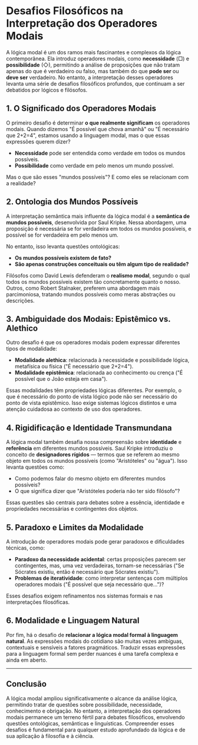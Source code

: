 # Desafios Filosóficos na Interpretação dos Operadores Modais

A lógica modal é um dos ramos mais fascinantes e complexos da lógica contemporânea. Ela introduz operadores modais, como **necessidade** (□) e **possibilidade** (◇), permitindo a análise de proposições que não tratam apenas do que é verdadeiro ou falso, mas também do que **pode ser** ou **deve ser** verdadeiro. No entanto, a interpretação desses operadores levanta uma série de desafios filosóficos profundos, que continuam a ser debatidos por lógicos e filósofos.

## 1. O Significado dos Operadores Modais

O primeiro desafio é determinar **o que realmente significam** os operadores modais. Quando dizemos "É possível que chova amanhã" ou "É necessário que 2+2=4", estamos usando a linguagem modal, mas o que essas expressões querem dizer?

- **Necessidade** pode ser entendida como verdade em todos os mundos possíveis.
- **Possibilidade** como verdade em pelo menos um mundo possível.

Mas o que são esses "mundos possíveis"? E como eles se relacionam com a realidade?

## 2. Ontologia dos Mundos Possíveis

A interpretação semântica mais influente da lógica modal é a **semântica de mundos possíveis**, desenvolvida por Saul Kripke. Nessa abordagem, uma proposição é necessária se for verdadeira em todos os mundos possíveis, e possível se for verdadeira em pelo menos um.

No entanto, isso levanta questões ontológicas:

- **Os mundos possíveis existem de fato?**
- **São apenas construções conceituais ou têm algum tipo de realidade?**

Filósofos como David Lewis defenderam o **realismo modal**, segundo o qual todos os mundos possíveis existem tão concretamente quanto o nosso. Outros, como Robert Stalnaker, preferem uma abordagem mais parcimoniosa, tratando mundos possíveis como meras abstrações ou descrições.

## 3. Ambiguidade dos Modais: Epistêmico vs. Alethico

Outro desafio é que os operadores modais podem expressar diferentes tipos de modalidade:

- **Modalidade alethica**: relacionada à necessidade e possibilidade lógica, metafísica ou física ("É necessário que 2+2=4").
- **Modalidade epistêmica**: relacionada ao conhecimento ou crença ("É possível que o João esteja em casa").

Essas modalidades têm propriedades lógicas diferentes. Por exemplo, o que é necessário do ponto de vista lógico pode não ser necessário do ponto de vista epistêmico. Isso exige sistemas lógicos distintos e uma atenção cuidadosa ao contexto de uso dos operadores.

## 4. Rigidificação e Identidade Transmundana

A lógica modal também desafia nossa compreensão sobre **identidade** e **referência** em diferentes mundos possíveis. Saul Kripke introduziu o conceito de **designadores rígidos** — termos que se referem ao mesmo objeto em todos os mundos possíveis (como "Aristóteles" ou "água"). Isso levanta questões como:

- Como podemos falar do mesmo objeto em diferentes mundos possíveis?
- O que significa dizer que "Aristóteles poderia não ter sido filósofo"?

Essas questões são centrais para debates sobre a essência, identidade e propriedades necessárias e contingentes dos objetos.

## 5. Paradoxo e Limites da Modalidade

A introdução de operadores modais pode gerar paradoxos e dificuldades técnicas, como:

- **Paradoxo da necessidade acidental**: certas proposições parecem ser contingentes, mas, uma vez verdadeiras, tornam-se necessárias ("Se Sócrates existiu, então é necessário que Sócrates existiu").
- **Problemas de iteratividade**: como interpretar sentenças com múltiplos operadores modais ("É possível que seja necessário que...")?

Esses desafios exigem refinamentos nos sistemas formais e nas interpretações filosóficas.

## 6. Modalidade e Linguagem Natural

Por fim, há o desafio de **relacionar a lógica modal formal à linguagem natural**. As expressões modais do cotidiano são muitas vezes ambíguas, contextuais e sensíveis a fatores pragmáticos. Traduzir essas expressões para a linguagem formal sem perder nuances é uma tarefa complexa e ainda em aberto.

---

## Conclusão

A lógica modal ampliou significativamente o alcance da análise lógica, permitindo tratar de questões sobre possibilidade, necessidade, conhecimento e obrigação. No entanto, a interpretação dos operadores modais permanece um terreno fértil para debates filosóficos, envolvendo questões ontológicas, semânticas e linguísticas. Compreender esses desafios é fundamental para qualquer estudo aprofundado da lógica e de sua aplicação à filosofia e à ciência.
